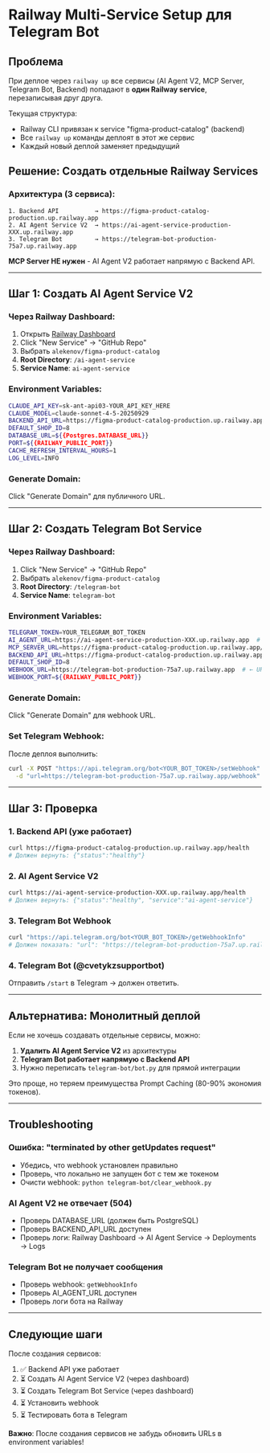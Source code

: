 # Railway Multi-Service Setup для Telegram Bot

## Проблема

При деплое через `railway up` все сервисы (AI Agent V2, MCP Server, Telegram Bot, Backend) попадают в **один Railway service**, перезаписывая друг друга.

Текущая структура:
- Railway CLI привязан к service "figma-product-catalog" (backend)
- Все `railway up` команды деплоят в этот же сервис
- Каждый новый деплой заменяет предыдущий

## Решение: Создать отдельные Railway Services

### Архитектура (3 сервиса):

```
1. Backend API          → https://figma-product-catalog-production.up.railway.app
2. AI Agent Service V2  → https://ai-agent-service-production-XXX.up.railway.app
3. Telegram Bot         → https://telegram-bot-production-75a7.up.railway.app
```

**MCP Server НЕ нужен** - AI Agent V2 работает напрямую с Backend API.

---

## Шаг 1: Создать AI Agent Service V2

### Через Railway Dashboard:

1. Открыть [Railway Dashboard](https://railway.com/project/311bb135-7712-402e-aacf-14ce8b0b80df)
2. Click "New Service" → "GitHub Repo"
3. Выбрать `alekenov/figma-product-catalog`
4. **Root Directory**: `/ai-agent-service`
5. **Service Name**: `ai-agent-service`

### Environment Variables:

```bash
CLAUDE_API_KEY=sk-ant-api03-YOUR_API_KEY_HERE
CLAUDE_MODEL=claude-sonnet-4-5-20250929
BACKEND_API_URL=https://figma-product-catalog-production.up.railway.app/api/v1
DEFAULT_SHOP_ID=8
DATABASE_URL=${{Postgres.DATABASE_URL}}
PORT=${{RAILWAY_PUBLIC_PORT}}
CACHE_REFRESH_INTERVAL_HOURS=1
LOG_LEVEL=INFO
```

### Generate Domain:
Click "Generate Domain" для публичного URL.

---

## Шаг 2: Создать Telegram Bot Service

### Через Railway Dashboard:

1. Click "New Service" → "GitHub Repo"
2. Выбрать `alekenov/figma-product-catalog`
3. **Root Directory**: `/telegram-bot`
4. **Service Name**: `telegram-bot`

### Environment Variables:

```bash
TELEGRAM_TOKEN=YOUR_TELEGRAM_BOT_TOKEN
AI_AGENT_URL=https://ai-agent-service-production-XXX.up.railway.app  # ← URL из Шага 1
MCP_SERVER_URL=https://figma-product-catalog-production.up.railway.app/api/v1  # ← Используем backend напрямую
BACKEND_API_URL=https://figma-product-catalog-production.up.railway.app/api/v1
DEFAULT_SHOP_ID=8
WEBHOOK_URL=https://telegram-bot-production-75a7.up.railway.app  # ← URL этого сервиса
WEBHOOK_PORT=${{RAILWAY_PUBLIC_PORT}}
```

### Generate Domain:
Click "Generate Domain" для webhook URL.

### Set Telegram Webhook:

После деплоя выполнить:
```bash
curl -X POST "https://api.telegram.org/bot<YOUR_BOT_TOKEN>/setWebhook" \
  -d "url=https://telegram-bot-production-75a7.up.railway.app/webhook"
```

---

## Шаг 3: Проверка

### 1. Backend API (уже работает)
```bash
curl https://figma-product-catalog-production.up.railway.app/health
# Должен вернуть: {"status":"healthy"}
```

### 2. AI Agent Service V2
```bash
curl https://ai-agent-service-production-XXX.up.railway.app/health
# Должен вернуть: {"status":"healthy", "service":"ai-agent-service"}
```

### 3. Telegram Bot Webhook
```bash
curl "https://api.telegram.org/bot<YOUR_BOT_TOKEN>/getWebhookInfo"
# Должен показать: "url": "https://telegram-bot-production-75a7.up.railway.app/webhook"
```

### 4. Telegram Bot (@cvetykzsupportbot)
Отправить `/start` в Telegram → должен ответить.

---

## Альтернатива: Монолитный деплой

Если не хочешь создавать отдельные сервисы, можно:

1. **Удалить AI Agent Service V2** из архитектуры
2. **Telegram Bot работает напрямую с Backend API**
3. Нужно переписать `telegram-bot/bot.py` для прямой интеграции

Это проще, но теряем преимущества Prompt Caching (80-90% экономия токенов).

---

## Troubleshooting

### Ошибка: "terminated by other getUpdates request"
- Убедись, что webhook установлен правильно
- Проверь, что локально не запущен бот с тем же токеном
- Очисти webhook: `python telegram-bot/clear_webhook.py`

### AI Agent V2 не отвечает (504)
- Проверь DATABASE_URL (должен быть PostgreSQL)
- Проверь BACKEND_API_URL доступен
- Проверь логи: Railway Dashboard → AI Agent Service → Deployments → Logs

### Telegram Bot не получает сообщения
- Проверь webhook: `getWebhookInfo`
- Проверь AI_AGENT_URL доступен
- Проверь логи бота на Railway

---

## Следующие шаги

После создания сервисов:
1. ✅ Backend API уже работает
2. ⏳ Создать AI Agent Service V2 (через dashboard)
3. ⏳ Создать Telegram Bot Service (через dashboard)
4. ⏳ Установить webhook
5. ⏳ Тестировать бота в Telegram

**Важно**: После создания сервисов не забудь обновить URLs в environment variables!
